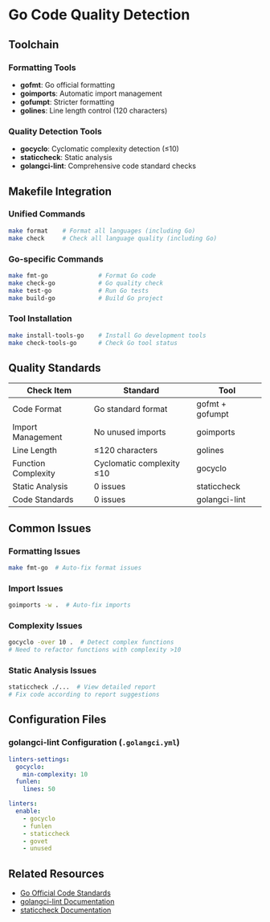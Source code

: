 # Go Code Quality Detection

## Toolchain

### Formatting Tools
- **gofmt**: Go official formatting
- **goimports**: Automatic import management
- **gofumpt**: Stricter formatting
- **golines**: Line length control (120 characters)

### Quality Detection Tools
- **gocyclo**: Cyclomatic complexity detection (≤10)
- **staticcheck**: Static analysis
- **golangci-lint**: Comprehensive code standard checks

## Makefile Integration

### Unified Commands
```bash
make format    # Format all languages (including Go)
make check     # Check all language quality (including Go)
```

### Go-specific Commands
```bash
make fmt-go              # Format Go code
make check-go            # Go quality check
make test-go             # Run Go tests
make build-go            # Build Go project
```

### Tool Installation
```bash
make install-tools-go    # Install Go development tools
make check-tools-go      # Check Go tool status
```

## Quality Standards

| Check Item | Standard | Tool |
|------------|----------|------|
| Code Format | Go standard format | gofmt + gofumpt |
| Import Management | No unused imports | goimports |
| Line Length | ≤120 characters | golines |
| Function Complexity | Cyclomatic complexity ≤10 | gocyclo |
| Static Analysis | 0 issues | staticcheck |
| Code Standards | 0 issues | golangci-lint |

## Common Issues

### Formatting Issues
```bash
make fmt-go  # Auto-fix format issues
```

### Import Issues
```bash
goimports -w .  # Auto-fix imports
```

### Complexity Issues
```bash
gocyclo -over 10 .  # Detect complex functions
# Need to refactor functions with complexity >10
```

### Static Analysis Issues
```bash
staticcheck ./...  # View detailed report
# Fix code according to report suggestions
```

## Configuration Files

### golangci-lint Configuration (`.golangci.yml`)
```yaml
linters-settings:
  gocyclo:
    min-complexity: 10
  funlen:
    lines: 50

linters:
  enable:
    - gocyclo
    - funlen
    - staticcheck
    - govet
    - unused
```

## Related Resources

- [Go Official Code Standards](https://golang.org/doc/effective_go.html)
- [golangci-lint Documentation](https://golangci-lint.run/)
- [staticcheck Documentation](https://staticcheck.io/)
